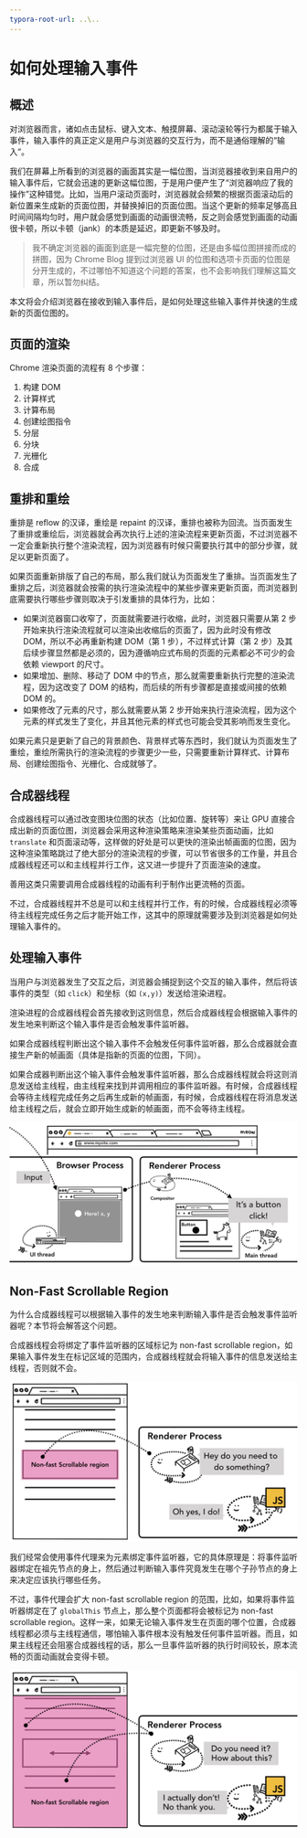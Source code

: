 ```yaml
---
typora-root-url: ..\..
---
```


# 如何处理输入事件

## 概述

对浏览器而言，诸如点击鼠标、键入文本、触摸屏幕、滚动滚轮等行为都属于输入事件，输入事件的真正定义是用户与浏览器的交互行为，而不是通俗理解的“输入”。

我们在屏幕上所看到的浏览器的画面其实是一幅位图，当浏览器接收到来自用户的输入事件后，它就会迅速的更新这幅位图，于是用户便产生了“浏览器响应了我的操作”这种错觉。比如，当用户滚动页面时，浏览器就会频繁的根据页面滚动后的新位置来生成新的页面位图，并替换掉旧的页面位图。当这个更新的频率足够高且时间间隔均匀时，用户就会感觉到画面的动画很流畅，反之则会感觉到画面的动画很卡顿，所以卡顿（jank）的本质是延迟，即更新不够及时。

> 我不确定浏览器的画面到底是一幅完整的位图，还是由多幅位图拼接而成的拼图，因为 Chrome Blog 提到过浏览器 UI 的位图和选项卡页面的位图是分开生成的，不过哪怕不知道这个问题的答案，也不会影响我们理解这篇文章，所以暂勿纠结。

本文将会介绍浏览器在接收到输入事件后，是如何处理这些输入事件并快速的生成新的页面位图的。

## 页面的渲染

Chrome 渲染页面的流程有 8 个步骤：

1. 构建 DOM
2. 计算样式
3. 计算布局
4. 创建绘图指令
5. 分层
6. 分块
7. 光栅化
8. 合成

## 重排和重绘

重排是 reflow 的汉译，重绘是 repaint 的汉译，重排也被称为回流。当页面发生了重排或重绘后，浏览器就会再次执行上述的渲染流程来更新页面，不过浏览器不一定会重新执行整个渲染流程，因为浏览器有时候只需要执行其中的部分步骤，就足以更新页面了。

如果页面重新排版了自己的布局，那么我们就认为页面发生了重排。当页面发生了重排之后，浏览器就会按需的执行渲染流程中的某些步骤来更新页面，而浏览器到底需要执行哪些步骤则取决于引发重排的具体行为，比如：

- 如果浏览器窗口收窄了，页面就需要进行收缩，此时，浏览器只需要从第 2 步开始来执行渲染流程就可以渲染出收缩后的页面了，因为此时没有修改 DOM，所以不必再重新构建 DOM（第 1 步），不过样式计算（第 2 步）及其后续步骤显然都是必须的，因为遵循响应式布局的页面的元素都必不可少的会依赖 viewport 的尺寸。
- 如果增加、删除、移动了 DOM 中的节点，那么就需要重新执行完整的渲染流程，因为这改变了 DOM 的结构，而后续的所有步骤都是直接或间接的依赖 DOM 的。
- 如果修改了元素的尺寸，那么就需要从第 2 步开始来执行渲染流程，因为这个元素的样式发生了变化，并且其他元素的样式也可能会受其影响而发生变化。

如果元素只是更新了自己的背景颜色、背景样式等东西时，我们就认为页面发生了重绘，重绘所需执行的渲染流程的步骤更少一些，只需要重新计算样式、计算布局、创建绘图指令、光栅化、合成就够了。

## 合成器线程

合成器线程可以通过改变图块位图的状态（比如位置、旋转等）来让 GPU 直接合成出新的页面位图，浏览器会采用这种渲染策略来渲染某些页面动画，比如 `translate` 和页面滚动等，这样做的好处是可以更快的渲染出帧画面的位图，因为这种渲染策略跳过了绝大部分的渲染流程的步骤，可以节省很多的工作量，并且合成器线程还可以和主线程并行工作，这又进一步提升了页面渲染的速度。

善用这类只需要调用合成器线程的动画有利于制作出更流畅的页面。

不过，合成器线程并不总是可以和主线程并行工作，有的时候，合成器线程必须等待主线程完成任务之后才能开始工作，这其中的原理就需要涉及到浏览器是如何处理输入事件的。

## 处理输入事件

当用户与浏览器发生了交互之后，浏览器会捕捉到这个交互的输入事件，然后将该事件的类型（如 `click`）和坐标（如 `(x,y)`）发送给渲染进程。

渲染进程的合成器线程会首先接收到这则信息，然后合成器线程会根据输入事件的发生地来判断这个输入事件是否会触发事件监听器。

如果合成器线程判断出这个输入事件不会触发任何事件监听器，那么合成器就会直接生产新的帧画面（具体是指新的页面的位图，下同）。

如果合成器判断出这个输入事件会触发事件监听器，那么合成器线程就会将这则消息发送给主线程，由主线程来找到并调用相应的事件监听器。有时候，合成器线程会等待主线程完成任务之后再生成新的帧画面，有时候，合成器线程在将消息发送给主线程之后，就会立即开始生成新的帧画面，而不会等待主线程。

![输入事件的信息](/static/image/markdown/browser/deal-with-input-event/input-event-information.png)

## Non-Fast Scrollable Region

为什么合成器线程可以根据输入事件的发生地来判断输入事件是否会触发事件监听器呢？本节将会解答这个问题。

合成器线程会将绑定了事件监听器的区域标记为 non-fast scrollable region，如果输入事件发生在标记区域的范围内，合成器线程就会将输入事件的信息发送给主线程，否则就不会。

![non-fast-scrollable-region](/static/image/markdown/browser/deal-with-input-event/non-fast-scrollable-region.png)

我们经常会使用事件代理来为元素绑定事件监听器，它的具体原理是：将事件监听器绑定在祖先节点的身上，然后通过判断输入事件究竟发生在哪个子孙节点的身上来决定应该执行哪些任务。

不过，事件代理会扩大 non-fast scrollable region 的范围，比如，如果将事件监听器绑定在了 `globalThis` 节点上，那么整个页面都将会被标记为 non-fast scrollable region。这样一来，如果无论输入事件发生在页面的哪个位置，合成器线程都必须与主线程通信，哪怕输入事件根本没有触发任何事件监听器。而且，如果主线程还会阻塞合成器线程的话，那么一旦事件监听器的执行时间较长，原本流畅的页面动画就会变得卡顿。

![使用事件代理将可能扩大non-fast scrollable region的区域](/static/image/markdown/browser/deal-with-input-event/event-delegation.png)
